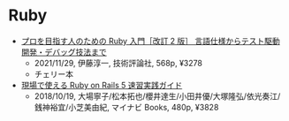 # Ruby

- [プロを目指す人のための Ruby 入門［改訂 2 版］ 言語仕様からテスト駆動開発・デバッグ技法まで](https://gihyo.jp/book/2021/978-4-297-12437-3)
  - 2021/11/29, 伊藤淳一, 技術評論社, 568p, ¥3278
  - チェリー本
- [現場で使える Ruby on Rails 5 速習実践ガイド](https://book.mynavi.jp/ec/products/detail/id=93905)
  - 2018/10/19, 大場寧子/松本拓也/櫻井達生/小田井優/大塚隆弘/依光奏江/銭神裕宜/小芝美由紀, マイナビ Books, 480p, ¥3828
